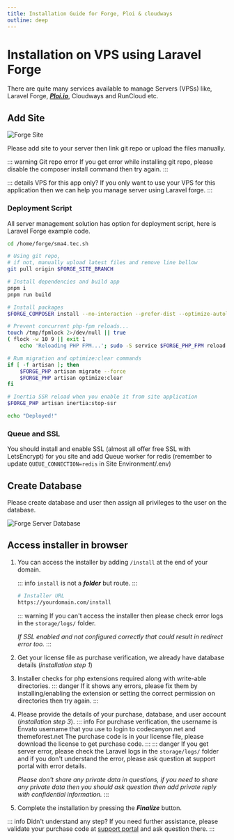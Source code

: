 ```yaml
---
title: Installation Guide for Forge, Ploi & cloudways
outline: deep
---
```


# Installation on VPS using Laravel Forge

There are quite many services available to manage Servers (VPSs) like, Laravel Forge, **_[Ploi.io](https://ploi.io/register?referrer=zSYvfFWKC1md6sOD1QD4)_**, Cloudways and RunCloud etc.

## Add Site

![Forge Site](/forge-site.png)

Please add site to your server then link git repo or upload the files manually.

::: warning Git repo error
If you get error while installing git repo, please disable the composer install command then try again.
:::

::: details VPS for this app only?
If you only want to use your VPS for this application then we can help you manage server using Laravel forge.
:::

### Deployment Script

All server management solution has option for deployment script, here is Laravel Forge example code.

```sh
cd /home/forge/sma4.tec.sh

# Using git repo,
# if not, manually upload latest files and remove line bellow
git pull origin $FORGE_SITE_BRANCH

# Install dependencies and build app
pnpm i
pnpm run build

# Install packages
$FORGE_COMPOSER install --no-interaction --prefer-dist --optimize-autoloader

# Prevent concurrent php-fpm reloads...
touch /tmp/fpmlock 2>/dev/null || true
( flock -w 10 9 || exit 1
    echo 'Reloading PHP FPM...'; sudo -S service $FORGE_PHP_FPM reload ) 9</tmp/fpmlock

# Rum migration and optimize:clear commands
if [ -f artisan ]; then
    $FORGE_PHP artisan migrate --force
    $FORGE_PHP artisan optimize:clear
fi

# Inertia SSR reload when you enable it from site application
$FORGE_PHP artisan inertia:stop-ssr

echo "Deployed!"
```

### Queue and SSL

You should install and enable SSL (almost all offer free SSL with LetsEncrypt) for you site and add Queue worker for redis (remember to update `QUEUE_CONNECTION=redis` in Site Environment/.env)

## Create Database

Please create database and user then assign all privileges to the user on the database.

![Forge Server Database](/forge-server-database.png)

## Access installer in browser

1. You can access the installer by adding `/install` at the end of your domain.

   ::: info `install` is not a **_folder_** but route.
   :::

   ```sh
   # Installer URL
   https://yourdomain.com/install
   ```

   ::: warning If you can't access the installer then please check error logs in the `storage/logs/` folder.

   _If SSL enabled and not configured correctly that could result in redirect error too._
   :::

2. Get your license file as purchase verification, we already have database details (_installation step 1_)
3. Installer checks for php extensions required along with write-able directories.
   ::: danger If it shows any errors, please fix them by installing/enabling the extension or setting the correct permission on directories then try again.
   :::
4. Please provide the details of your purchase, database, and user account (_installation step 3_).
   ::: info For purchase verification, the username is Envato username that you use to login to codecanyon.net and themeforest.net The purchase code is in your license file, please download the license to get purchase code.
   :::
   ::: danger If you get server error, please check the Laravel logs in the `storage/logs/` folder and if you don't understand the error, please ask question at support portal with error details.

   _Please don't share any private data in questions, if you need to share any private data then you should ask question then add private reply with confidential information._
   :::

5. Complete the installation by pressing the **_Finalize_** button.

::: info Didn't understand any step?
If you need further assistance, please validate your purchase code at [support portal](https://tecdiary.com/support) and ask question there.
:::
